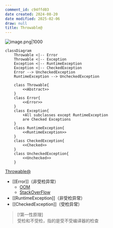 ```yaml
---
comment_id: c94ffd03
date created: 2024-08-20
date modified: 2025-02-06
draw: null
title: Throwable@
---
```

![image.png|1000](https://imagehosting4picgo.oss-cn-beijing.aliyuncs.com/imagehosting/fix-dir%2Fpicgo%2Fpicgo-clipboard-images%2F2024%2F08%2F20%2F11-27-07-48ce5245af8e69526d54787f51fab89d-202408201127685-ec753b.png)

```mermaid
classDiagram
    Throwable <|-- Error
    Throwable <|-- Exception
    Exception <|-- RuntimeException
    Exception <|-- CheckedException
    Error --> UncheckedException
    RuntimeException --> UncheckedException
    
    class Throwable{
        <<Abstract>>
    }
    class Error{
        <<Error>>
    }
    class Exception{
        +All subclasses except RuntimeException
        are Checked Exceptions
    }
    class RuntimeException{
        <<RuntimeException>>
    }
    class CheckedException{
        <<Checked>>
    }
    class UncheckedException{
        <<Unchecked>>
    }
```

[Throwable@](Throwable@.md)

- [[Error]]（非受检异常）
	- [OOM](OOM.md)
	- [StackOverFlow](StackOverFlow.md)
- [[RuntimeException]]（非受检异常）
- [[CheckedException]]（受检异常）

> [!第一性原理]  
> 受检和不受检，指的是受不受编译器的检查

